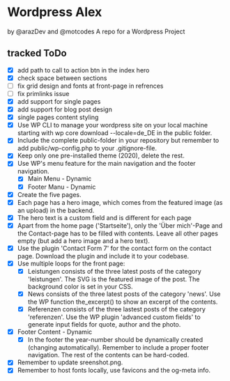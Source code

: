 # Wordpress Alex
by @arazDev and @motcodes
A repo for a Wordpress Project

## tracked ToDo

- [x] add path to call to action btn in the index hero
- [x] check space between sections
- [ ] fix grid design and fonts at front-page in refrences
- [ ] fix primlinks issue
- [x] add support for single pages
- [x] add support for blog post design
- [x] single pages content styling
- [x] Use WP CLI to manage your wordpress site on your local machine starting with wp core download --locale=de_DE in the public folder.
- [x] Include the complete public-folder in your repository but remember to add public/wp-config.php to your .gitignore-file.
- [x] Keep only one pre-installed theme (2020), delete the rest.
- [x] Use WP's menu feature for the main navigation and the footer navigation.
    - [x] Main Menu - Dynamic
    - [x] Footer Manu - Dynamic
- [x] Create the five pages.
- [x] Each page has a hero image, which comes from the featured image (as an upload) in the backend.
- [x] The hero text is a custom field and is different for each page
- [x] Apart from the home page ('Startseite'), only the 'Über mich'-Page and the Contact-page has to be filled with contents. Leave all other pages empty (but add a hero image and a hero text).
- [x] Use the plugin 'Contact Form 7' for the contact form on the contact page. Download the plugin and include it to your codebase.
- [x] Use multiple loops for the front page:
    - [x] Leistungen consists of the three latest posts of the category 'leistungen'. The SVG is the featured image of the post. The background color is set in your CSS.
    - [x] News consists of the three latest posts of the category 'news'. Use the WP function the_excerpt() to show an excerpt of the contents.
    - [x] Referenzen consists of the three lastest posts of the category 'referenzen'. Use the WP plugin 'advanced custom fields' to generate input fields for quote, author and the photo.
- [x] Footer Content - Dynamic
    - [x] In the footer the year-number should be dynamically created (changing automatically). Remember to include a proper footer navigation. The rest of the contents can be hard-coded.
- [x] Remember to update sreenshot.png.
- [x] Remember to host fonts locally, use favicons and the og-meta info.
